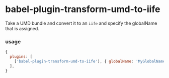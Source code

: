 # babel-plugin-transform-umd-to-iife

Take a UMD bundle and convert it to an `iife` and specify the globalName that is assigned.

### usage

```javascript
{
  plugins: [
    ['babel-plugin-transform-umd-to-iife'), { globalName: 'MyGlobalName' }],
  ],
}
```

